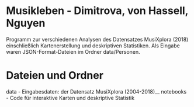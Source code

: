 # Musikleben - Dimitrova, von Hassell, Nguyen
Programm zur verschiedenen Analysen des Datensatzes MusiXplora (2018) einschließlich Kartenerstellung und deskriptiven Statistiken. Als Eingabe waren JSON-Format-Dateien im Ordner data/Personen.  

# Dateien und Ordner
data -  Eingabesdaten: der Datensatz MusiXplora (2004-2018)__
notebooks - Code für interaktive Karten und deskriptive Statistik
